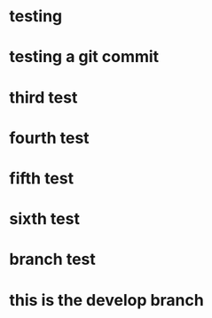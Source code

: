 # testing

# testing a git commit

# third test

# fourth test

# fifth test

# sixth test

# branch test

# this is the develop branch
